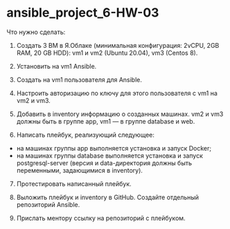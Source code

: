 # ansible_project_6-HW-03

Что нужно сделать:

1. Создать 3 ВМ в Я.Облаке (минимальная конфигурация: 2vCPU, 2GB RAM, 20 GB HDD): vm1 и vm2 (Ubuntu 20.04), vm3 (Centos 8).

2. Установить на vm1 Ansible.

3. Создать на vm1 пользователя для Ansible.

4. Настроить авторизацию по ключу для этого пользователя с vm1 на vm2 и vm3.

5. Добавить в inventory информацию о созданных машинах. vm2 и vm3 должны быть в группе app, vm1 — в группе database и web.

6. Написать плейбук, реализующий следующее:
  * на машинах группы app выполняется установка и запуск Docker;
  * на машинах группы database выполняется установка и запуск postgresql-server (версия и data-директория должны быть переменными, задающимися в inventory).

7. Протестировать написанный плейбук.

8. Выложить плейбук и inventory в GitHub. Создайте отдельный репозиторий Ansible.

9. Прислать ментору ссылку на репозиторий с плейбуком.
